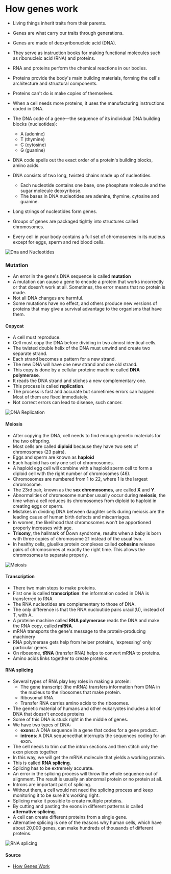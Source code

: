 # How genes work

- Living things inherit traits from their parents.
- Genes are what carry our traits through generations. 
- Genes are made of deoxyribonucleic acid (DNA).
- They serve as instruction books for making functional molecules such as ribonucleic acid (RNA) and proteins.
- RNA and proteins perform the chemical reactions in our bodies.

- Proteins provide the body's main building materials, forming the cell's architecture and structural components. 
- Proteins can't do is make copies of themselves. 
- When a cell needs more proteins, it uses the manufacturing instructions coded in DNA.
- The DNA code of a gene—the sequence of its individual DNA building blocks (nucleotides):
   - A (adenine)
   - T (thymine)
   - C (cytosine)
   - G (guanine)
- DNA code spells out the exact order of a protein's building blocks, amino acids.
- DNA consists of two long, twisted chains made up of nucleotides. 
    - Each nucleotide contains one base, one phosphate molecule and the sugar molecule deoxyribose. 
    - The bases in DNA nucleotides are adenine, thymine, cytosine and guanine.
- Long strings of nucleotides form genes.
- Groups of genes are packaged tightly into structures called chromosomes. 
- Every cell in your body contains a full set of chromosomes in its nucleus except for eggs, sperm and red blood cells.

![Dna and Nucleotides](http://upload.wikimedia.org/wikipedia/commons/d/d3/0322_DNA_Nucleotides.jpg)


### Mutation
- An error in the gene's DNA sequence is called **mutation**
- A mutation can cause a gene to encode a protein that works incorrectly or that doesn't work at all. Sometimes, the error means that no protein is made.
- Not all DNA changes are harmful. 
- Some mutations have no effect, and others produce new versions of proteins that may give a survival advantage to the organisms that have them. 

#### Copycat
- A cell must reproduce.
- Cell must copy the DNA before dividing in two almost identical cells.
- The twisted double helix of the DNA must unwind and create two separate strand.
- Each strand becomes a pattern for a new strand.
- The new DNA will have one new strand and one old strand.
- This copy is done by a cellular proteine machine called **DNA polymerase**.
- It reads the DNA strand and stiches a new complementary one.
- This process is called **replication**.
- The process is fast and accurate but sometimes errors can happen. Most of them are fixed immediately.
- Not correct errors can lead to disease, such cancer.

![DNA Replication](http://upload.wikimedia.org/wikipedia/commons/thumb/7/70/DNA_replication_split.svg/508px-DNA_replication_split.svg.png)

#### Meiosis
- After copying the DNA, cell needs to find enough genetic materials for the two offspring.
- Most cells are called **diploid** because they have two sets of chromosomes (23 pairs).
- Eggs and sperm are known as **haploid**
- Each haploid has only one set of chromosomes.
- A haploid egg cell will combine with a haploid sperm cell to form a diploid cell with the right number of chromosomes (46).
- Chromosomes are numbered from 1 to 22, where 1 is the largest chromosome.
- The 23rd pair, known as the **sex chromosomes**, are called **X** and **Y**.
- Abnormalities of chromosome number usually occur during **meiosis**, the time when a cell reduces its chromosomes from diploid to haploid in creating eggs or sperm.
- Mistakes in dividing DNA between daughter cells during meiosis are the leading cause of human birth defects and miscarriages.
- In women, the likelihood that chromosomes won't be apportioned properly increases with age.
- **Trisomy**, the hallmark of Down syndrome, results when a baby is born with three copies of chromosome 21 instead of the usual two.
- In healthy cells, gluelike protein complexes called **cohesins** release pairs of chromosomes at exactly the right time. This allows the chromosomes to separate properly.

![Meiosis](https://biologypost.files.wordpress.com/2013/01/meiosis.jpg)

#### Transcription
- There two main steps to make proteins.
- First one is called **transcription**: the information coded in DNA is transferred to RNA
- The RNA nucleotides are complementary to those of DNA.
- The only difference is that the RNA nucloutide pairs uracil(U), instead of T, with A.
- A proteine machine called **RNA polymerase** reads the DNA and make the RNA copy, called **mRNA**.
- mRNA transports the gene's message to the protein-producing machinery
- RNA polymerase gets help from helper proteins, 'expressing' only particular genes.
- On ribosome, **tRNA** (transfer RNA) helps to convert mRNA to proteins.
- Amino acids links together to create proteins.

#### RNA splicing
- Several types of RNA play key roles in making a protein:
  - The gene transcript (the mRNA) transfers information from DNA in the nucleus to the ribosomes that make protein.
  - Ribosomal RNA. 
  - Transfer RNA carries amino acids to the ribosomes.
- The genetic material of humans and other eukaryotes includes a lot of DNA that doesn't encode proteins
- Some of this DNA is stuck right in the middle of genes.
- We have two types of DNA:
  - **exons**: A DNA sequence in a gene that codes for a gene product.
  - **introns**: A DNA sequencethat interrupts the sequences coding for an exon.
- The cell needs to trim out the intron sections and then stitch only the exon pieces together
- In this way, we will get the mRNA molecule that yields a working protein.
- This is called **RNA splicing**.
- Splicing has to be extremely accurate. 
- An error in the splicing process will throw the whole sequence out of alignment. The result is usually an abnormal protein or no protein at all. 
- Introns are important part of splicing.
- Without them, a cell would not need the splicing process and keep monitoring it to be sure it's working right.
- Splicing make it possible to create multiple proteins.
- By cutting and pasting the exons in different patterns is called **alternative splicing**.
- A cell can create different proteins from a single gene. 
- Alternative splicing is one of the reasons why human cells, which have about 20,000 genes, can make hundreds of thousands of different proteins.

![RNA splicing](http://upload.wikimedia.org/wikipedia/commons/0/0a/DNA_alternative_splicing.gif)
 

#### Source
- [How Genes Work](http://goo.gl/cqXsz2)
